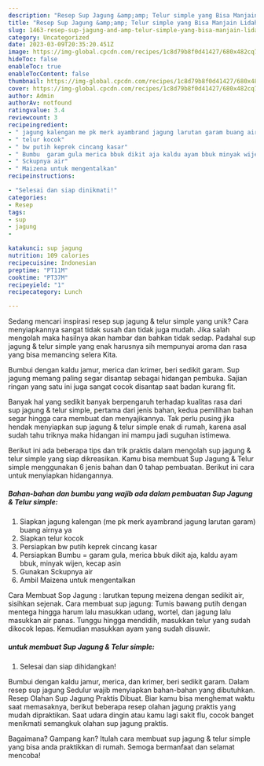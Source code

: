 ```yaml
---
description: "Resep Sup Jagung &amp;amp; Telur simple yang Bisa Manjain Lidah"
title: "Resep Sup Jagung &amp;amp; Telur simple yang Bisa Manjain Lidah"
slug: 1463-resep-sup-jagung-and-amp-telur-simple-yang-bisa-manjain-lidah
category: Uncategorized
date: 2023-03-09T20:35:20.451Z
image: https://img-global.cpcdn.com/recipes/1c8d79b8f0d41427/680x482cq70/sup-jagung-telur-simple-foto-resep-utama.jpg
hideToc: false
enableToc: true
enableTocContent: false
thumbnail: https://img-global.cpcdn.com/recipes/1c8d79b8f0d41427/680x482cq70/sup-jagung-telur-simple-foto-resep-utama.jpg
cover: https://img-global.cpcdn.com/recipes/1c8d79b8f0d41427/680x482cq70/sup-jagung-telur-simple-foto-resep-utama.jpg
author: Admin
authorAv: notfound
ratingvalue: 3.4
reviewcount: 3
recipeingredient:
- " jagung kalengan me pk merk ayambrand jagung larutan garam buang airnya ya"
- " telur kocok"
- " bw putih keprek cincang kasar"
- " Bumbu  garam gula merica bbuk dikit aja kaldu ayam bbuk minyak wijen kecap asin"
- " Sckupnya air"
- " Maizena untuk mengentalkan"
recipeinstructions:

- "Selesai dan siap dinikmati!"
categories:
- Resep
tags:
- sup
- jagung
- 

katakunci: sup jagung  
nutrition: 109 calories
recipecuisine: Indonesian
preptime: "PT11M"
cooktime: "PT37M"
recipeyield: "1"
recipecategory: Lunch

---
```





Sedang mencari inspirasi resep sup jagung &amp; telur simple yang unik? Cara menyiapkannya sangat tidak susah dan tidak juga mudah. Jika salah mengolah maka hasilnya akan hambar dan bahkan tidak sedap. Padahal sup jagung &amp; telur simple yang enak harusnya sih mempunyai aroma dan rasa yang bisa memancing selera Kita.





Bumbui dengan kaldu jamur, merica dan krimer, beri sedikit garam. Sup jagung memang paling segar disantap sebagai hidangan pembuka. Sajian ringan yang satu ini juga sangat cocok disantap saat badan kurang fit.

Banyak hal yang sedikit banyak berpengaruh terhadap kualitas rasa dari sup jagung &amp; telur simple, pertama dari jenis bahan, kedua pemilihan bahan segar hingga cara membuat dan menyajikannya. Tak perlu pusing jika hendak menyiapkan sup jagung &amp; telur simple enak di rumah, karena asal sudah tahu triknya maka hidangan ini mampu jadi suguhan istimewa.






Berikut ini ada beberapa tips dan trik praktis dalam mengolah sup jagung &amp; telur simple yang siap dikreasikan. Kamu bisa membuat Sup Jagung &amp; Telur simple menggunakan 6 jenis bahan dan 0 tahap pembuatan. Berikut ini cara untuk menyiapkan hidangannya.

<!--inarticleads1-->

##### Bahan-bahan dan bumbu yang wajib ada dalam pembuatan Sup Jagung &amp; Telur simple:

1. Siapkan  jagung kalengan (me pk merk ayambrand jagung larutan garam) buang airnya ya
1. Siapkan  telur kocok
1. Persiapkan  bw putih keprek cincang kasar
1. Persiapkan  Bumbu = garam gula, merica bbuk dikit aja, kaldu ayam bbuk, minyak wijen, kecap asin
1. Gunakan  Sckupnya air
1. Ambil  Maizena untuk mengentalkan


Cara Membuat Sop Jagung : larutkan tepung meizena dengan sedikit air, sisihkan sejenak. Cara membuat sup jagung: Tumis bawang putih dengan mentega hingga harum lalu masukkan udang, wortel, dan jagung lalu masukkan air panas. Tunggu hingga mendidih, masukkan telur yang sudah dikocok lepas. Kemudian masukkan ayam yang sudah disuwir. 

<!--inarticleads2-->

#####  untuk membuat Sup Jagung &amp; Telur simple:


1. Selesai dan siap dihidangkan!

Bumbui dengan kaldu jamur, merica, dan krimer, beri sedikit garam. Dalam resep sup jagung Sedulur wajib menyiapkan bahan-bahan yang dibutuhkan. Resep Olahan Sup Jagung Praktis Dibuat. Biar kamu bisa menghemat waktu saat memasaknya, berikut beberapa resep olahan jagung praktis yang mudah dipraktikan. Saat udara dingin atau kamu lagi sakit flu, cocok banget menikmati semangkuk olahan sup jagung praktis. 

Bagaimana? Gampang kan? Itulah cara membuat sup jagung &amp; telur simple yang bisa anda praktikkan di rumah. Semoga bermanfaat dan selamat mencoba!

